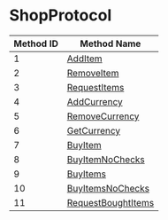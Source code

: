 # ShopProtocol
| Method ID | Method Name |
|-----------|-------------|
| 1 | [AddItem](#1-additem) |
| 2 | [RemoveItem](#2-removeitem) |
| 3 | [RequestItems](#3-requestitems) |
| 4 | [AddCurrency](#4-addcurrency) |
| 5 | [RemoveCurrency](#5-removecurrency) |
| 6 | [GetCurrency](#6-getcurrency) |
| 7 | [BuyItem](#7-buyitem) |
| 8 | [BuyItemNoChecks](#8-buyitemnochecks) |
| 9 | [BuyItems](#9-buyitems) |
| 10 | [BuyItemsNoChecks](#10-buyitemsnochecks) |
| 11 | [RequestBoughtItems](#11-requestboughtitems) |
